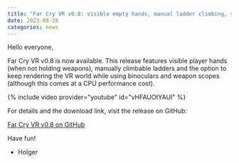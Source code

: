 ```yaml
---
title: "Far Cry VR v0.8: visible empty hands, manual ladder climbing, scopes in VR"
date: 2023-08-28
categories: news
---
```


Hello everyone,

Far Cry VR v0.8 is now available. This release features visible player hands (when not holding weapons), manually climbable ladders and the option to keep rendering the VR world while using binoculars and weapon scopes (although this comes at a CPU performance cost).

{% include video provider="youtube" id="vHFAUOtYAUI" %}

For details and the download link, visit the release on GitHub:

[Far Cry VR v0.8 on GitHub](https://github.com/fholger/farcry_vrmod/releases/tag/v0.8.0)

Have fun!

- Holger
